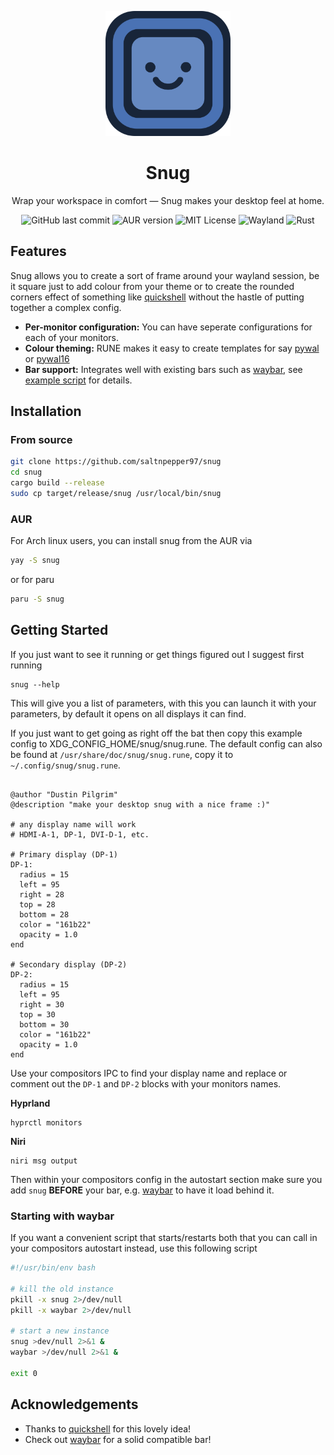 <p align="center">
  <img src="assets/snug.png" alt="Snug Logo" width="200"/>
</p>

<h1 align="center">Snug</h1>

<p align="center">
 Wrap your workspace in comfort — Snug makes your desktop feel at home.
</p>

<p align="center">
  <img src="https://img.shields.io/github/last-commit/saltnpepper97/stasis?style=for-the-badge&color=%2328A745" alt="GitHub last commit"/>
  <img src="https://img.shields.io/aur/version/snug?style=for-the-badge" alt="AUR version">
  <img src="https://img.shields.io/badge/License-MIT-E5534B?style=for-the-badge" alt="MIT License"/>
  <img src="https://img.shields.io/badge/Wayland-00BFFF?style=for-the-badge&logo=wayland&logoColor=white" alt="Wayland"/>
  <img src="https://img.shields.io/badge/Rust-1.89+-orange?style=for-the-badge&logo=rust&logoColor=white" alt="Rust"/>
</p>

## Features
Snug allows you to create a sort of frame around your wayland session, be it square just to add colour from your theme or
to create the rounded corners effect of something like [quickshell](https://quickshell.org/) without the hastle of putting together a complex config.

- **Per-monitor configuration:** You can have seperate configurations for each of your monitors.
- **Colour theming:** RUNE makes it easy to create templates for say [pywal](https://github.com/dylanaraps/pywal) or [pywal16](https://github.com/eylles/pywal16)
- **Bar support:** Integrates well with existing bars such as [waybar](https://github.com/Alexays/Waybar), see [example script](https://github.com/saltnpepper97/snug/blob/main/examples/launch-snug-with-waybar.sh) for details.

## Installation

### From source

```sh
git clone https://github.com/saltnpepper97/snug
cd snug
cargo build --release
sudo cp target/release/snug /usr/local/bin/snug
```

### AUR

For Arch linux users, you can install snug from the AUR via
```sh
yay -S snug
```
or for paru
```sh
paru -S snug
```

## Getting Started
If you just want to see it running or get things figured out I suggest first running
```
snug --help
```
This will give you a list of parameters, with this you can launch it with your parameters, by default it opens on all displays it can find.

If you just want to get going as right off the bat then copy this example config to XDG_CONFIG_HOME/snug/snug.rune.
The default config can also be found at `/usr/share/doc/snug/snug.rune`, copy it to `~/.config/snug/snug.rune`.
```

@author "Dustin Pilgrim"
@description "make your desktop snug with a nice frame :)"

# any display name will work
# HDMI-A-1, DP-1, DVI-D-1, etc.

# Primary display (DP-1)
DP-1:
  radius = 15
  left = 95
  right = 28
  top = 28
  bottom = 28
  color = "161b22"
  opacity = 1.0
end

# Secondary display (DP-2)
DP-2:
  radius = 15
  left = 95
  right = 30
  top = 30
  bottom = 30
  color = "161b22"
  opacity = 1.0
end
```
Use your compositors IPC to find your display name and replace or comment out the `DP-1` and `DP-2` blocks with your monitors names.

**Hyprland**

```
hyprctl monitors
```

**Niri**

```
niri msg output
```

Then within your compositors config in the autostart section make sure you add `snug` **BEFORE** your bar, e.g. [waybar](https://github.com/Alexays/Waybar) to have it load behind it.

### Starting with waybar

If you want a convenient script that starts/restarts both that you can call in your compositors autostart instead, use this following script

```bash
#!/usr/bin/env bash

# kill the old instance
pkill -x snug 2>/dev/null
pkill -x waybar 2>/dev/null

# start a new instance
snug >dev/null 2>&1 &
waybar >/dev/null 2>&1 &

exit 0
```

## Acknowledgements

- Thanks to [quickshell](https://quickshell.org/) for this lovely idea!
- Check out [waybar](https://github.com/Alexays/Waybar) for a solid compatible bar!
